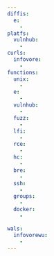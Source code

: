 ```yaml
---
diffis:
  e:
    -
platfs:
  vulnhub:
    -
curls:
  infovore:
    -
functions:
  unix:
    -
  e:
    -
  vulnhub:
    -
  fuzz:
    -
  lfi:
    -
  rce:
    -
  hc:
    -
  bre:
    -
  ssh:
    -
  groups:
    -
  docker:
    -

wals:
  infovorewu:
    -
---
```

